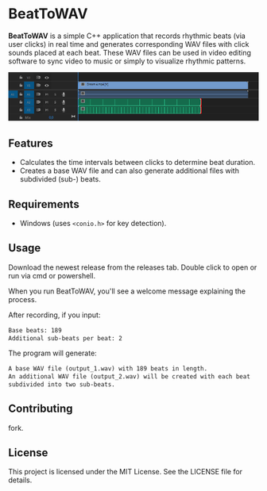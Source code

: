 # BeatToWAV
**BeatToWAV** is a simple C++ application that records rhythmic beats (via user clicks) in real time and generates corresponding WAV files with click sounds placed at each beat. These WAV files can be used in video editing software to sync video to music or simply to visualize rhythmic patterns.

![How the generated .wav looks like in Premiere Pro:](grafik.png)

## Features

- Calculates the time intervals between clicks to determine beat duration.
- Creates a base WAV file and can also generate additional files with subdivided (sub-) beats.

## Requirements

- Windows (uses `<conio.h>` for key detection).

## Usage

Download the newest release from the releases tab. Double click to open or run via cmd or powershell.

When you run BeatToWAV, you'll see a welcome message explaining the process.

After recording, if you input:

    Base beats: 189
    Additional sub-beats per beat: 2

The program will generate:

    A base WAV file (output_1.wav) with 189 beats in length.
    An additional WAV file (output_2.wav) will be created with each beat subdivided into two sub-beats.


## Contributing

fork.

## License

This project is licensed under the MIT License. See the LICENSE file for details.
